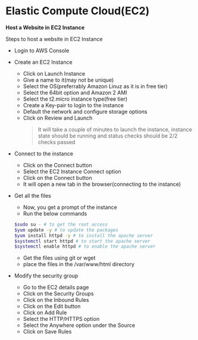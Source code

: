 # Elastic Compute Cloud(EC2)

**Host a Website in EC2 Instance**

Steps to host a website in EC2 Instance

* Login to AWS Console
* Create an EC2 Instance

  * Click on Launch Instance
  * Give a name to it(may not be unique)
  * Select the OS(preferrably Amazon Linuz as it is in free tier)
  * Select the 64bit option and Amazon 2 AMI
  * Select the t2.micro instance type(free tier)
  * Create a Key-pair to login to the instance
  * Default the network and configure storage options
  * Click on Review and Launch
    > It will take a couple of minutes to launch the instance, instance state should be running and status checks should be 2/2 checks passed

* Connect to the instance

  * Click on the Connect button
  * Select the EC2 Instance Connect option
  * Click on the Connect button
  * It will open a new tab in the browser(connecting to the instance)

* Get all the files

  * Now, you get a prompt of the instance
  * Run the below commands
  ```bash
  $sudo su - # to get the root access
  $yum update -y # to update the packages
  $yum install httpd -y # to install the apache server
  $systemctl start httpd # to start the apache server
  $systemctl enable httpd # to enable the apache server
  ```
  * Get the files using git or wget
  * place the files in the /var/www/html directory

* Modify the security group
  * Go to the EC2 details page
  * Click on the Security Groups
  * Click on the Inbound Rules
  * Click on the Edit button
  * Click on Add Rule
  * Select the HTTP/HTTPS option
  * Select the Anywhere option under the Source
  * Click on Save Rules